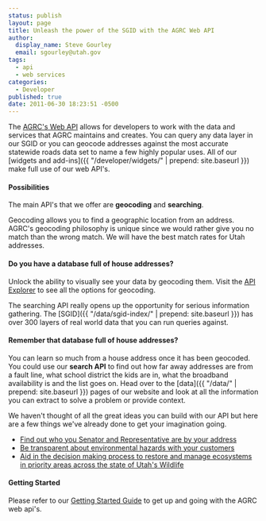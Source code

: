 ```yaml
---
status: publish
layout: page
title: Unleash the power of the SGID with the AGRC Web API
author:
  display_name: Steve Gourley
  email: sgourley@utah.gov
tags:
  - api
  - web services
categories:
  - Developer
published: true
date: 2011-06-30 18:23:51 -0500
---
```

<i class="fa fa-2x fa-fw fa-mixcloud"></i> The [AGRC's Web API](http://api.mapserv.utah.gov) allows for developers to work with the data and services that AGRC maintains and creates. You can query any data layer in our SGID or you can geocode addresses against the most accurate statewide roads data set to name a few highly popular uses. All of our [widgets and add-ins]({{ "/developer/widgets/" | prepend: site.baseurl }}) make full use of our web API's.

#### Possibilities
The main API's that we offer are **geocoding** and **searching**.

Geocoding allows you to find a geographic location from an address. AGRC's geocoding philosophy is unique since we would rather give you no match than the wrong match. We will have the best match rates for Utah addresses.

#### Do you have a database full of house addresses?
Unlock the ability to visually see your data by geocoding them. Visit the [API Explorer](http://api.mapserv.utah.gov/#geocoding) to see all the options for geocoding.

The searching API really opens up the opportunity for serious information gathering. The [SGID]({{ "/data/sgid-index/" | prepend: site.baseurl }}) has over 300 layers of real world data that you can run queries against.

#### Remember that database full of house addresses?
You can learn so much from a house address once it has been geocoded. You could use our **search API** to find out how far away addresses are from a fault line, what school district the kids are in, what the broadband availability is and the list goes on. Head over to the [data]({{ "/data/" | prepend: site.baseurl }}) pages of our website and look at all the information you can extract to solve a problem or provide context.

We haven't thought of all the great ideas you can build with our API but here are a few things we've already done to get your imagination going.

 - [Find out who you Senator and Representative are by your address](http://le.utah.gov/GIS/findDistrict.jsp)
 - [Be transparent about environmental hazards with your customers](http://enviro.deq.utah.gov/)
 - [Aid in the decision making process to restore and manage ecosystems in priority areas across the state of Utah's Wildlife](http://wri.utah.gov/)

#### Getting Started
Please refer to our [Getting Started Guide](https://developer.mapserv.utah.gov/StartupGuide) to get up and going with the AGRC web api's.
